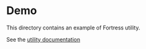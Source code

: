 # Demo

This directory contains an example of Fortress utility.

See the [utility documentation](https://github.com/crytic/fortress/wiki/Adding-a-new-utility)

